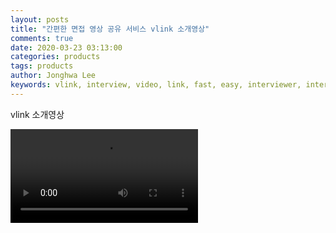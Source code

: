 ```yaml
---
layout: posts
title: "간편한 면접 영상 공유 서비스 vlink 소개영상"
comments: true
date: 2020-03-23 03:13:00
categories: products
tags: products
author: Jonghwa Lee
keywords: vlink, interview, video, link, fast, easy, interviewer, interviewee, genesislab, video, 브이링크, 비디오, 링크, 면접, 빠르고, 간편한, 면접자, 구직자, 제네시스랩, 소개영상
---
```

vlink 소개영상

<video src="https://s3.us-west-2.amazonaws.com/secure.notion-static.com/717a2a4e-f68f-47d1-8978-9ffc11b81634/vlink_v2.mp4?X-Amz-Algorithm=AWS4-HMAC-SHA256&X-Amz-Credential=ASIAT73L2G45MLUT7SSQ%2F20200325%2Fus-west-2%2Fs3%2Faws4_request&X-Amz-Date=20200325T030531Z&X-Amz-Expires=86400&X-Amz-Security-Token=IQoJb3JpZ2luX2VjEHAaCXVzLXdlc3QtMiJIMEYCIQCTwrLF0p9wLhUc5ew8UeI253wjr6XfkctTd9XY4yCcTQIhANgriiFdFMSPC6WiKHm%2BxkQEZq4JMcDosZGgbnKe7eS8KrQDCGkQABoMMjc0NTY3MTQ5MzcwIgxIfHdwKUjVXy29IcoqkQOwGBp8MVjlf5uVYdtAyGVSxf6SNKnF72SOZMXbbog7q0ZR3o4OBxKpjqOvs1njOljf5pDkNU3SA%2F%2FiWoU2HJiAvBzpNNaa%2FipZllehLWNbbXJF9cUNAih%2FVC6bwEk5LSWHhjGGD2U75xyWq%2FkJFfMqtiJ6%2F7%2B6J7bxF84EJeB7ghnb5QVkIuKgRkeo0icObrdF%2Fstev6QKjiYebgEcxIp1AHthe1LG8vAk6na3nVH9TpbDWlyGkMZzTdNe10m%2BrMblaUr%2Bo4vnuH3pSUR0n7nb2E0NIwY33Mzky%2BZJqxlZsLlaSW8HZZK%2B6g%2BeHqI5N4RQViMOjKicZuS0v%2BI%2BbQ8GF2%2F%2F4lFs%2B96BEmRjrsf5iGRQ6FsxH2IHcN3IQ6Y4XDBnUItiWaeiruiKLibAH%2F%2FJcFv3hMew4N5ZytiIsMb0c2etH7MQ0EbCtZRn3IFvL1M5nR9CGsjVewizV8N%2BRaZeqZbDPQw9OvkEyPSCIjf%2B7%2F7IHvR1y8nmGFhlzJhfGhVjw2hRniSsqXUgroWTpj6IzjCrr%2BrzBTrqAZ7uk4xf1gUzVTx7HzoVo7udVh7f9Gl4tDgBHFQ1JBafNVz4lCBjD8MRPpQcAHd4TTxjcKo1xA1nkZGSKsIzorL264SPBEzMDjvFEkk4Pz8i5nVkTXRWcDWR0xIKkx%2FO0XQsZ73srChITmhYd%2By4fUDR%2BM0b0vonlHT%2B%2BSZ5qvXvkj6P0iHCfFREcH9hpHe7SHC0ivwlW5UJsY%2F0BwiLwrJ4ZihiyDysIxaQH7pyA9l1USqvBRxmDKU%2F6L%2FEf1bCHcWR8IHxH3pC42Sb0%2BtC69rTjDsPWu%2FyhX9bEJD8erzqYGOV2Vxt5DsMkw%3D%3D&X-Amz-Signature=65e17366b8fc608ba36b3ad1e0175042112cdee57154b95a674477f843a647e5&X-Amz-SignedHeaders=host&response-content-disposition=filename%20%3D%22vlink_v2.mp4%22" type="video/mp4" class="center full-width" controls>